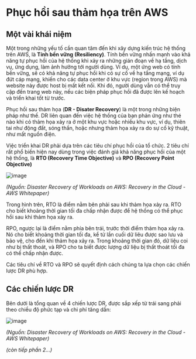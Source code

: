 # Phục hồi sau thảm họa trên AWS

## Một vài khái niệm

Một trong những yếu tố cần quan tâm đến khi xây dựng kiến trúc hệ thống trên AWS, là **Tính bền vững** **(Resiliency)**. Tính bền vững nhấn mạnh vào khả năng tự phục hồi của hệ thống khi xảy ra những gián đoạn về hạ tầng, dịch vụ, ứng dụng, làm ảnh hưởng tới người dùng. Ví dụ, một ứng web có tính bền vững, sẽ có khả năng tự phục hồi khi có sự cố về hạ tầng mạng, ví dụ đứt cáp mạng, khiến cho các data center ở khu vực (region trong AWS) mà website này được host bị mất kết nối. Khi đó, người dùng vẫn có thể truy cập đến trang web này, nếu các biện pháp phục hồi đã được lên kế hoạch và triển khai tốt từ trước.

Phục hồi sau thảm họa (**DR - Disater Recovery**) là một trong những biện pháp như thế. DR liên quan đến việc hệ thống của bạn phản ứng như thé nào khi có thảm họa xảy ra ở một khu vực hoặc nhiều khu vực, ví dụ, thiên tai như động đất, sóng thần, hoặc nhưng thảm họa xảy ra do sự cố kỹ thuật, như mất nguồn điện.

Việc triển khai DR phải dựa trên các tiêu chí phục hồi của tổ chức. 2 tiêu chí rất phổ biến hiện nay dùng trong việc đánh giá khả năng phục hồi của một hệ thống, là **RTO (Recovery Time Objective)** và **RPO (Recovery Point Objective)** 

![image](https://github.com/lehai2909/lehai2909.github.io/assets/49013652/d1016445-cd14-4ea6-ba96-cf7ae3ee30c9)

_(Nguồn: Disaster Recovery of Workloads on AWS: Recovery in the Cloud - AWS Whitepaper)_

Trong hình trên, RTO là điểm nằm bên phải sau khi thảm họa xảy ra. RTO cho biết khoảng thời gian tối đa chấp nhận được để hệ thống có thể phục hồi sau khi thảm họa xảy ra. 

RPO, ngược lại là điểm nằm phía bên trái, trước thời điểm thảm họa xảy ra. Nó cho biết khoảng thời gian tối đa, kể từ lần cuối dữ liêu được sao lưu và bảo vệ, cho đến khi thảm họa xảy ra. Trong khoảng thời gian đó, dữ liệu coi như bị thất thoát, và RPO cho ta biết được lượng dữ liệu bị thất thoát tối đa có thể chấp nhận được.

Các tiêu chí về RTO và RPO sẽ quyết định cách chúng ta lựa chọn các chiến lược DR phù hợp.

## Các chiến lược DR

Bên dưới là tổng quan về 4 chiến lược DR, được sắp xếp từ trái sang phải theo chiều độ phức tạp và chi phí tăng dần:

![image](https://github.com/lehai2909/lehai2909.github.io/assets/49013652/8397269d-ba96-4b75-9d70-dcffd6d05919)

_(Nguồn: Disaster Recovery of Workloads on AWS: Recovery in the Cloud - AWS Whitepaper)_

_(còn tiếp phần 2...)_
